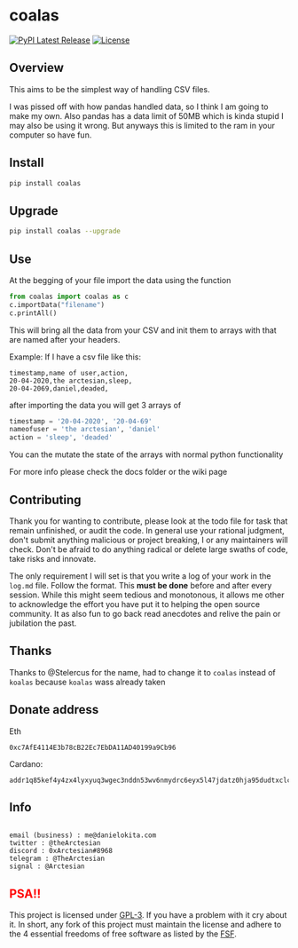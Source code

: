 # coalas

[![PyPI Latest Release](https://img.shields.io/pypi/v/coalas.svg)](https://pypi.org/project/coalas/)
[![License](https://img.shields.io/pypi/l/coalas.svg)](https://github.com/theArctesian/coalas/blob/main/LICENSE)

## Overview

This aims to be the simplest way of handling CSV files.

I was pissed off with how pandas handled data, so I think I am going to make my own. Also pandas has a data limit of 50MB which is kinda stupid I may also be using it wrong. But anyways this is limited to the ram in your computer so have fun.

## Install

```sh
pip install coalas
```

## Upgrade

```sh
pip install coalas --upgrade
```

## Use

At the begging of your file import the data using the function

```py
from coalas import coalas as c
c.importData("filename")
c.printAll()
```

This will bring all the data from your CSV and init them to arrays with that are named after your headers.

Example:
If I have a csv file like this:

```csv
timestamp,name of user,action,
20-04-2020,the arctesian,sleep,
20-04-2069,daniel,deaded,
```

after importing the data you will get 3 arrays of

```py
timestamp = '20-04-2020', '20-04-69'
nameofuser = 'the arctesian', 'daniel'
action = 'sleep', 'deaded'
```

You can the mutate the state of the arrays with normal python functionality

For more info please check the docs folder or the wiki page

## Contributing

Thank you for wanting to contribute, please look at the todo file for task that remain unfinished, or audit the code. In general use your rational judgment, don't submit anything malicious or project breaking, I or any maintainers will check. Don't be afraid to do anything radical or delete large swaths of code, take risks and innovate.

The only requirement I will set is that you write a log of your work in the `log.md` file. Follow the format. This **must be done** before and after every session. While this might seem tedious and monotonous, it allows me other to acknowledge the effort you have put it to helping the open source community. It as also fun to go back read anecdotes and relive the pain or jubilation the past.

## Thanks

Thanks to @Stelercus for the name, had to change it to `coalas` instead of `koalas` because `koalas` wass already taken

## Donate address 
Eth
```
0xc7AfE4114E3b78cB22Ec7EbDA11AD40199a9Cb96
```
Cardano:
```
addr1q85kef4y4zx4lyxyuq3wgec3nddn53wv6nmydrc6eyx5l47jdatz0hja95dudtxclcjp8ejkthl6hl5xjfregk9lllrs8um6c0
```

## Info

```

email (business) : me@danielokita.com
twitter : @theArctesian
discord : 0xArctesian#8968
telegram : @TheArctesian
signal : @Arctesian

```

## <span style="color: red"> PSA!! </span>

This project is licensed under [GPL-3](https://www.gnu.org/licenses/quick-guide-gplv3.html). If you have a problem with it cry about it. In short, any fork of this project must maintain the license and adhere to the 4 essential freedoms of free software as listed by the [FSF](https://www.gnu.org/philosophy/free-sw.en.html).
